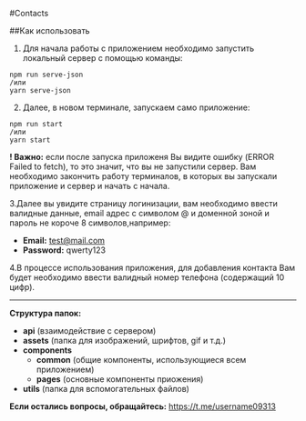 #Contacts

##Как использовать

1) Для начала работы с приложением необходимо запустить локальный сервер c помощью команды:
```
npm run serve-json 
/или
yarn serve-json
```

2) Далее, в новом терминале, запускаем само приложение:

```
npm run start
/или
yarn start
```
**! Важно:** если после запуска приложеня Вы видите ошибку (ERROR Failed to fetch), 
то это значит, что вы не запустили сервер. Вам необходимо закончить работу терминалов,
в которых вы запускали приложение и сервер и начать с начала.

3.Далее вы увидите страницу логинизации, вам необходимо ввести валидные данные, 
email адрес с символом @ и доменной зоной и пароль не короче 8 символов,например:

* **Email:** test@mail.com 
* **Password:** qwerty123

4.В процессе использования приложения, для добавления контакта Вам будет необходимо ввести валидный 
номер телефона (содержащий 10 цифр).

***

**Структура папок:**
* **api** (взаимодействие с сервером)
* **assets** (папка для изображений, шрифтов, gif и т.д.)
* **components**
  * **common** (общие компоненты, использующиеся всем приложением)
  * **pages** (основные компоненты приожения)
* **utils** (папка для вспомогательных файлов)

**Если остались вопросы, обращайтесь:** https://t.me/username09313

